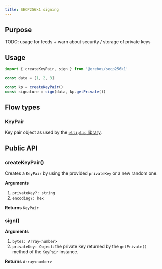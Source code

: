 ```yaml
---
title: SECP256k1 signing
---
```


## Purpose

TODO: usage for feeds + warn about security / storage of private keys

## Usage

```javascript
import { createKeyPair, sign } from '@erebos/secp256k1'

const data = [1, 2, 3]

const kp = createKeyPair()
const signature = sign(data, kp.getPrivate())
```

## Flow types

### KeyPair

Key pair object as used by the [`elliptic` library](https://github.com/indutny/elliptic).

## Public API

### createKeyPair()

Creates a `KeyPair` by using the provided `privateKey` or a new random one.

**Arguments**

1.  `privateKey?: string`
1.  `encoding?: hex`

**Returns** `KeyPair`

### sign()

**Arguments**

1.  `bytes: Array<number>`
1.  `privateKey: Object`: the private key returned by the `getPrivate()` method of the `KeyPair` instance.

**Returns** `Array<number>`
